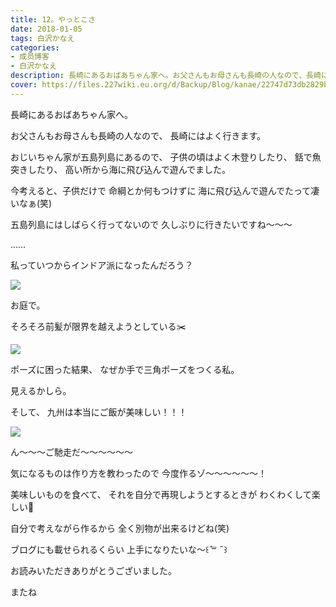 ```yaml
---
title: 12。やっとこさ
date: 2018-01-05
tags: 白沢かなえ
categories: 
- 成员博客
- 白沢かなえ
description: 長崎にあるおばあちゃん家へ。お父さんもお母さんも長崎の人なので、長崎にはよく行きます。おじいちゃん家が五島列島にあるので、子供の頃はよく木登りしたり、銛で魚...
cover: https://files.227wiki.eu.org/d/Backup/Blog/kanae/22747d73db2829b703521f9097e9d.jpg 
---
```











長崎にあるおばあちゃん家へ。




お父さんもお母さんも長崎の人なので、
長崎にはよく行きます。


おじいちゃん家が五島列島にあるので、
子供の頃はよく木登りしたり、
銛で魚突きしたり、
高い所から海に飛び込んで遊んでました。

今考えると、子供だけで
命綱とか何もつけずに
海に飛び込んで遊んでたって凄いなぁ(笑)


五島列島にはしばらく行ってないので
久しぶりに行きたいですね〜〜〜






……


私っていつからインドア派になったんだろう？





![](https://files.227wiki.eu.org/d/Backup/Blog/kanae/22747d73db2829b703521f9097e9d.jpg)



お庭で。

そろそろ前髪が限界を越えようとしている✂️





![](https://files.227wiki.eu.org/d/Backup/Blog/kanae/22747d73db2829b703521f9097e9d-01.jpg)



ポーズに困った結果、
なぜか手で三角ポーズをつくる私。

見えるかしら。










そして、
九州は本当にご飯が美味しい！！！

![](https://files.227wiki.eu.org/d/Backup/Blog/kanae/22747d73db2829b703521f9097e9d-02.jpg)




ん〜〜〜ご馳走だ〜〜〜〜〜〜




気になるものは作り方を教わったので
今度作るゾ〜〜〜〜〜〜！



美味しいものを食べて、
それを自分で再現しようとするときが
わくわくして楽しい🍳

自分で考えながら作るから
全く別物が出来るけどね(笑)





ブログにも載せられるくらい
上手になりたいな〜꒰   ̑꒳  ̑ ꒱





お読みいただきありがとうございました。

またね


